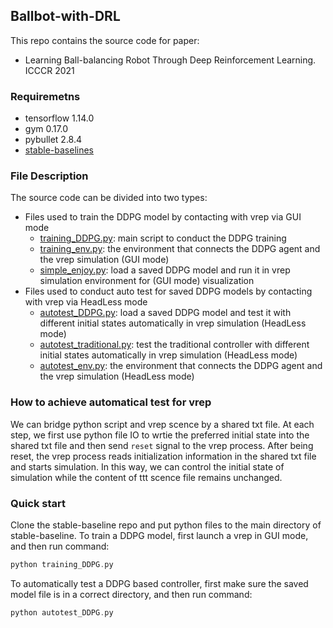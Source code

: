## Ballbot-with-DRL

This repo contains the source code for paper:

- Learning  Ball-balancing  Robot  Through  Deep  Reinforcement  Learning. ICCCR 2021

### Requiremetns

- tensorflow 1.14.0
- gym 0.17.0
- pybullet 2.8.4
- [stable-baselines](https://github.com/hill-a/stable-baselines)

### File Description

The source code can be divided into two types:

- Files used to train the DDPG model by contacting with vrep via GUI mode
  - [training_DDPG.py](training_DDPG.py): main script to conduct the DDPG training
  - [training_env.py](training_env.py): the environment that connects the DDPG agent and the vrep simulation (GUI mode)
  - [simple_enjoy.py](simple_enjoy.py): load a saved DDPG model and run it in vrep simulation environment for (GUI mode) visualization
- Files used to conduct auto test for saved DDPG models by contacting with vrep via HeadLess mode
  - [autotest_DDPG.py](autotest_DDPG.py): load a saved DDPG model and test it with different initial states automatically in vrep simulation (HeadLess mode)
  - [autotest_traditional.py](autotest_traditional.py): test the traditional controller with different initial states automatically in vrep simulation (HeadLess mode)
  - [autotest_env.py](autotest_env.py): the environment that connects the DDPG agent and the vrep simulation (HeadLess mode)

### How to achieve automatical test for vrep

We can bridge python script and vrep scence by a shared txt file. At each step, we first use python file IO to wrtie the preferred initial state into the shared txt file and then send ```reset``` signal to the vrep process. After being reset, the vrep process reads initialization information in the shared txt file and starts simulation. In this way, we can control the initial state of simulation while the content of ttt scence file remains unchanged.

### Quick start

Clone the stable-baseline repo and put python files to the main directory of stable-baseline. To train a DDPG model, first launch a vrep in GUI mode, and then run command:

```c
python training_DDPG.py
```

To automatically test a DDPG based controller, first make sure the saved model file is in a correct directory, and then run command:

```c
python autotest_DDPG.py
```